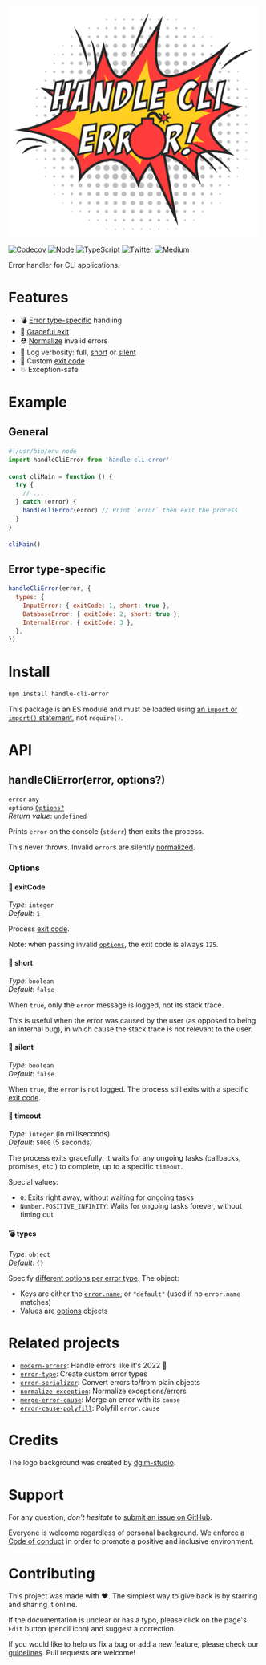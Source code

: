 <picture>
  <source media="(prefers-color-scheme: dark)" srcset="https://raw.githubusercontent.com/ehmicky/design/main/handle-cli-error/handle-cli-error_dark.svg"/>
  <img alt="handle-cli-error logo" src="https://raw.githubusercontent.com/ehmicky/design/main/handle-cli-error/handle-cli-error.svg" width="500"/>
</picture>

[![Codecov](https://img.shields.io/codecov/c/github/ehmicky/handle-cli-error.svg?label=tested&logo=codecov)](https://codecov.io/gh/ehmicky/handle-cli-error)
[![Node](https://img.shields.io/node/v/handle-cli-error.svg?logo=node.js)](https://www.npmjs.com/package/handle-cli-error)
[![TypeScript](https://img.shields.io/badge/-typed-brightgreen?logo=typescript&colorA=gray&logoColor=0096ff)](/src/main.d.ts)
[![Twitter](https://img.shields.io/badge/%E2%80%8B-twitter-brightgreen.svg?logo=twitter)](https://twitter.com/intent/follow?screen_name=ehmicky)
[![Medium](https://img.shields.io/badge/%E2%80%8B-medium-brightgreen.svg?logo=medium)](https://medium.com/@ehmicky)

Error handler for CLI applications.

# Features

- 💣 [Error type-specific](#-types) handling
- 🚒 [Graceful exit](#-timeout)
- ⛑️ [Normalize](https://github.com/ehmicky/normalize-exception) invalid errors
- 📕 Log verbosity: full, [short](#-short) or [silent](#-silent)
- 🚨 Custom [exit code](#-exitcode)
- 💥 Exception-safe

# Example

## General

```js
#!/usr/bin/env node
import handleCliError from 'handle-cli-error'

const cliMain = function () {
  try {
    // ...
  } catch (error) {
    handleCliError(error) // Print `error` then exit the process
  }
}

cliMain()
```

## Error type-specific

```js
handleCliError(error, {
  types: {
    InputError: { exitCode: 1, short: true },
    DatabaseError: { exitCode: 2, short: true },
    InternalError: { exitCode: 3 },
  },
})
```

# Install

```bash
npm install handle-cli-error
```

This package is an ES module and must be loaded using
[an `import` or `import()` statement](https://gist.github.com/sindresorhus/a39789f98801d908bbc7ff3ecc99d99c),
not `require()`.

# API

## handleCliError(error, options?)

`error` `any`\
`options` [`Options?`](#options)\
_Return value_: `undefined`

Prints `error` on the console (`stderr`) then exits the process.

This never throws. Invalid `error`s are silently
[normalized](https://github.com/ehmicky/normalize-exception).

### Options

#### 🚨 exitCode

_Type_: `integer`\
_Default_: `1`

Process [exit code](https://en.wikipedia.org/wiki/Exit_status).

Note: when passing invalid [`options`](#options), the exit code is always `125`.

#### 📕 short

_Type_: `boolean`\
_Default_: `false`

When `true`, only the `error` message is logged, not its stack trace.

This is useful when the error was caused by the user (as opposed to being an
internal bug), in which cause the stack trace is not relevant to the user.

#### 🔕 silent

_Type_: `boolean`\
_Default_: `false`

When `true`, the `error` is not logged. The process still exits with a specific
[exit code](#-exitcode).

#### 🚒 timeout

_Type_: `integer` (in milliseconds)\
_Default_: `5000` (5 seconds)

The process exits gracefully: it waits for any ongoing tasks (callbacks,
promises, etc.) to complete, up to a specific `timeout`.

Special values:

- `0`: Exits right away, without waiting for ongoing tasks
- `Number.POSITIVE_INFINITY`: Waits for ongoing tasks forever, without timing
  out

#### 💣 types

_Type_: `object`\
_Default_: `{}`

Specify [different options per error type](#error-type-specific). The object:

- Keys are either the
  [`error.name`](https://developer.mozilla.org/en-US/docs/Web/JavaScript/Reference/Global_Objects/Error/name),
  or `"default"` (used if no `error.name` matches)
- Values are [options](#options) objects

# Related projects

- [`modern-errors`](https://github.com/ehmicky/modern-errors): Handle errors
  like it's 2022 🔮
- [`error-type`](https://github.com/ehmicky/error-type): Create custom error
  types
- [`error-serializer`](https://github.com/ehmicky/error-serializer): Convert
  errors to/from plain objects
- [`normalize-exception`](https://github.com/ehmicky/normalize-exception):
  Normalize exceptions/errors
- [`merge-error-cause`](https://github.com/ehmicky/merge-error-cause): Merge an
  error with its `cause`
- [`error-cause-polyfill`](https://github.com/ehmicky/error-cause-polyfill):
  Polyfill `error.cause`

# Credits

The logo background was created by
[dgim-studio](https://www.freepik.com/free-vector/comic-dynamic-elements-set_7997347.htm).

# Support

For any question, _don't hesitate_ to [submit an issue on GitHub](../../issues).

Everyone is welcome regardless of personal background. We enforce a
[Code of conduct](CODE_OF_CONDUCT.md) in order to promote a positive and
inclusive environment.

# Contributing

This project was made with ❤️. The simplest way to give back is by starring and
sharing it online.

If the documentation is unclear or has a typo, please click on the page's `Edit`
button (pencil icon) and suggest a correction.

If you would like to help us fix a bug or add a new feature, please check our
[guidelines](CONTRIBUTING.md). Pull requests are welcome!

<!-- Thanks go to our wonderful contributors: -->

<!-- ALL-CONTRIBUTORS-LIST:START -->
<!-- prettier-ignore -->
<!--
<table><tr><td align="center"><a href="https://twitter.com/ehmicky"><img src="https://avatars2.githubusercontent.com/u/8136211?v=4" width="100px;" alt="ehmicky"/><br /><sub><b>ehmicky</b></sub></a><br /><a href="https://github.com/ehmicky/handle-cli-error/commits?author=ehmicky" title="Code">💻</a> <a href="#design-ehmicky" title="Design">🎨</a> <a href="#ideas-ehmicky" title="Ideas, Planning, & Feedback">🤔</a> <a href="https://github.com/ehmicky/handle-cli-error/commits?author=ehmicky" title="Documentation">📖</a></td></tr></table>
 -->
<!-- ALL-CONTRIBUTORS-LIST:END -->
